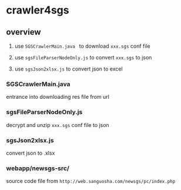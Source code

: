 ﻿# crawler4sgs

## overview  

1. use `SGSCrawlerMain.java ` to download `xxx.sgs` conf file

2. use `sgsFileParserNodeOnly.js` to convert `xxx.sgs` to json

3. use `sgsJson2xlsx.js` to convert json to excel 

### SGSCrawlerMain.java  
entrance into downloading res file from url

### sgsFileParserNodeOnly.js  
decrypt and unzip `xxx.sgs` conf file to json

### sgsJson2xlsx.js
convert json to .xlsx

### webapp/newsgs-src/
source code file from `http://web.sanguosha.com/newsgs/pc/index.php`
